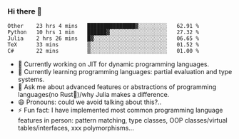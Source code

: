 
### Hi there 👋

<!--START_SECTION:waka-->
```text
Other    23 hrs 4 mins   ███████████████▓░░░░░░░░░   62.91 % 
Python   10 hrs 1 min    ██████▓░░░░░░░░░░░░░░░░░░   27.32 % 
Julia    2 hrs 26 mins   █▓░░░░░░░░░░░░░░░░░░░░░░░   06.65 % 
TeX      33 mins         ▒░░░░░░░░░░░░░░░░░░░░░░░░   01.52 % 
C#       22 mins         ▒░░░░░░░░░░░░░░░░░░░░░░░░   01.00 % 
```
<!--END_SECTION:waka-->

- 🔭 Currently working on JIT for dynamic programming languages.
- 🌱 Currently learning programming languages: partial evaluation and type systems.
- 💬 Ask me about advanced features or abstractions of programming languages(no Rust🤔)/why Julia makes a difference.
- 😄 Pronouns: could we avoid talking about this?..
- ⚡ Fun fact: I have implemented most common programming language features in person: pattern matching, type classes, OOP classes/virtual tables/interfaces, xxx polymorphisms...

<!--
**thautwarm/thautwarm** is a ✨ _special_ ✨ repository because its `README.md` (this file) appears on your GitHub profile.

Here are some ideas to get you started:

- 🔭 I’m currently working on ...
- 🌱 I’m currently learning ...
- 👯 I’m looking to collaborate on ...
- 🤔 I’m looking for help with ...
- 💬 Ask me about ...
- 📫 How to reach me: ...
- 😄 Pronouns: ...
- ⚡ Fun fact: ...
-->
